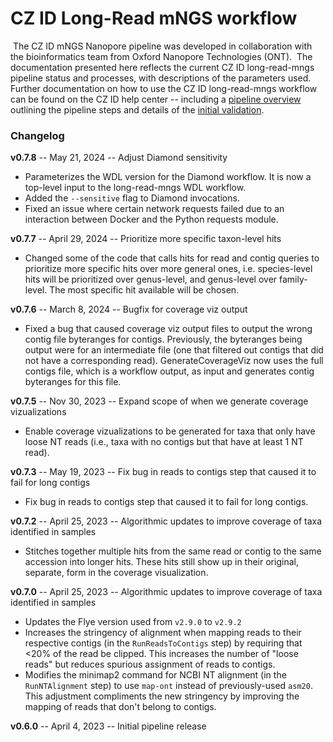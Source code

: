 # CZ ID Long-Read mNGS workflow
​
The CZ ID mNGS Nanopore pipeline was developed in collaboration with the bioinformatics team from Oxford Nanopore Technologies (ONT).
​
The documentation presented here reflects the current CZ ID long-read-mngs pipeline status and processes, with descriptions of the parameters used.
​
Further documentation on how to use the CZ ID long-read-mngs workflow can be found on the CZ ID help center -- including a [pipeline overview](https://chanzuckerberg.zendesk.com/hc/en-us/articles/13756558532884-CZ-ID-Pipeline-Overview) outlining the pipeline steps and details of the [initial validation](https://chanzuckerberg.zendesk.com/hc/en-us/articles/13895641006100-mNGS-Nanopore-Initial-Pipeline-Validation).
​
### Changelog

**v0.7.8** -- May 21, 2024 -- Adjust Diamond sensitivity
​
 - Parameterizes the WDL version for the Diamond workflow. It is now a top-level input to the long-read-mngs WDL workflow.
 - Added the `--sensitive` flag to Diamond invocations.
 - Fixed an issue where certain network requests failed due to an interaction between Docker and the Python requests module.
​

**v0.7.7** -- April 29, 2024 -- Prioritize more specific taxon-level hits
​
 - Changed some of the code that calls hits for read and contig queries to prioritize more specific hits over more general ones, i.e. species-level hits will be prioritized over genus-level, and genus-level over family-level. The most specific hit available will be chosen.
​

**v0.7.6** -- March 8, 2024 -- Bugfix for coverage viz output
​
 - Fixed a bug that caused coverage viz output files to output the wrong contig file byteranges for contigs. Previously, the byteranges being output were for an intermediate file (one that filtered out contigs that did not have a corresponding read). GenerateCoverageViz now uses the full contigs file, which is a workflow output, as input and generates contig byteranges for this file.
​

**v0.7.5** -- Nov 30, 2023 -- Expand scope of when we generate coverage vizualizations
​
 - Enable coverage vizualizations to be generated for taxa that only have loose NT reads (i.e., taxa with no contigs but that have at least 1 NT read).
​

**v0.7.3** -- May 19, 2023 -- Fix bug in reads to contigs step that caused it to fail for long contigs
​
 - Fix bug in reads to contigs step that caused it to fail for long contigs.
​

**v0.7.2** -- April 25, 2023 -- Algorithmic updates to improve coverage of taxa identified in samples
​
 - Stitches together multiple hits from the same read or contig to the same accession into longer hits. These hits still show up in their original, separate, form in the coverage visualization.
​

**v0.7.0** -- April 25, 2023 -- Algorithmic updates to improve coverage of taxa identified in samples
​
 - Updates the Flye version used from `v2.9.0` to `v2.9.2`
 - Increases the stringency of alignment when mapping reads to their respective contigs (in the `RunReadsToContigs` step) by requiring that <20% of the read be clipped. This increases the number of "loose reads" but reduces spurious assignment of reads to contigs.
 - Modifies the minimap2 command for NCBI NT alignment (in the `RunNTAlignment` step) to use `map-ont` instead of previously-used `asm20`. This adjustment compliments the new stringency by improving the mapping of reads that don't belong to contigs.
​

**v0.6.0** -- April 4, 2023 -- Initial pipeline release

